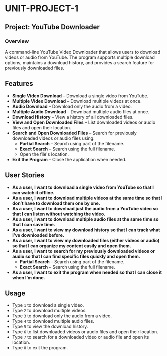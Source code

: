 # UNIT-PROJECT-1

## Project: YouTube Downloader

### Overview
A command-line YouTube Video Downloader that allows users to download videos or audio from YouTube. The program supports multiple download options, maintains a download history, and provides a search feature for previously downloaded files.

## Features
- **Single Video Download** – Download a single video from YouTube.
- **Multiple Video Download** – Download multiple videos at once.
- **Audio Download** – Download only the audio from a video.
- **Multiple Audio Download** – Download multiple audio files at once.
- **Download History** – View a history of all downloaded files.
- **View and Open Downloaded Files** – List downloaded videos or audio files and open their location.
- **Search and Open Downloaded Files** – Search for previously downloaded videos or audio files using:
  - **Partial Search** – Search using part of the filename.
  - **Exact Search** – Search using the full filename.
  - Open the file's location.
- **Exit the Program** – Close the application when needed.

## User Stories
- **As a user, I want to download a single video from YouTube so that I can watch it offline.**
- **As a user, I want to download multiple videos at the same time so that I don’t have to download them one by one.**
- **As a user, I want to download just the audio from a YouTube video so that I can listen without watching the video.**
- **As a user, I want to download multiple audio files at the same time so that I can save time.**
- **As a user, I want to view my download history so that I can track what I’ve downloaded before.**
- **As a user, I want to view my downloaded files (either videos or audio) so that I can organize my content easily and open them.**
- **As a user, I want to search for my previously downloaded videos or audio so that I can find specific files quickly and open them.**
  - **Partial Search** – Search using part of the filename.
  - **Exact Search** – Search using the full filename.
- **As a user, I want to exit the program when needed so that I can close it when I’m done.**


## Usage
- Type `1` to download a single video.
- Type `2` to download multiple videos.
- Type `3` to download only the audio from a video.
- Type `4` to download multiple audio files.
- Type `5` to view the download history.
- Type `6` to list downloaded videos or audio files and open their location.
- Type `7` to search for a downloaded video or audio file and open its location.
- Type `8` to exit the program.

